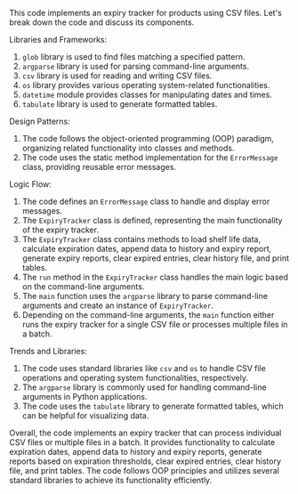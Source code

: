 This code implements an expiry tracker for products using CSV files. Let's break down the code and discuss its components.

Libraries and Frameworks:
1. `glob` library is used to find files matching a specified pattern.
2. `argparse` library is used for parsing command-line arguments.
3. `csv` library is used for reading and writing CSV files.
4. `os` library provides various operating system-related functionalities.
5. `datetime` module provides classes for manipulating dates and times.
6. `tabulate` library is used to generate formatted tables.

Design Patterns:
1. The code follows the object-oriented programming (OOP) paradigm, organizing related functionality into classes and methods.
2. The code uses the static method implementation for the `ErrorMessage` class, providing reusable error messages.

Logic Flow:
1. The code defines an `ErrorMessage` class to handle and display error messages.
2. The `ExpiryTracker` class is defined, representing the main functionality of the expiry tracker.
3. The `ExpiryTracker` class contains methods to load shelf life data, calculate expiration dates, append data to history and expiry report, generate expiry reports, clear expired entries, clear history file, and print tables.
4. The `run` method in the `ExpiryTracker` class handles the main logic based on the command-line arguments.
5. The `main` function uses the `argparse` library to parse command-line arguments and create an instance of `ExpiryTracker`.
6. Depending on the command-line arguments, the `main` function either runs the expiry tracker for a single CSV file or processes multiple files in a batch.

Trends and Libraries:
1. The code uses standard libraries like `csv` and `os` to handle CSV file operations and operating system functionalities, respectively.
2. The `argparse` library is commonly used for handling command-line arguments in Python applications.
3. The code uses the `tabulate` library to generate formatted tables, which can be helpful for visualizing data.

Overall, the code implements an expiry tracker that can process individual CSV files or multiple files in a batch. It provides functionality to calculate expiration dates, append data to history and expiry reports, generate reports based on expiration thresholds, clear expired entries, clear history file, and print tables. The code follows OOP principles and utilizes several standard libraries to achieve its functionality efficiently.
